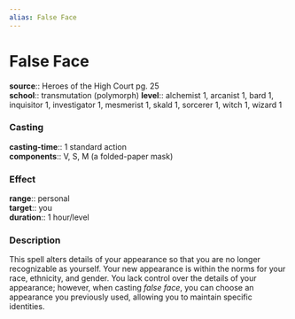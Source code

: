 ```yaml
---
alias: False Face
---
```


# False Face 

**source**:: Heroes of the High Court pg. 25  
**school**:: transmutation (polymorph)
**level**:: alchemist 1, arcanist 1, bard 1, inquisitor 1, investigator 1, mesmerist 1, skald 1, sorcerer 1, witch 1, wizard 1

### Casting 

**casting-time**:: 1 standard action  
**components**:: V, S, M (a folded-paper mask)

### Effect 

**range**:: personal  
**target**:: you  
**duration**:: 1 hour/level

### Description 

This spell alters details of your appearance so that you are no longer recognizable as yourself. Your new appearance is within the norms for your race, ethnicity, and gender. You lack control over the details of your appearance; however, when casting *false face*, you can choose an appearance you previously used, allowing you to maintain specific identities.
